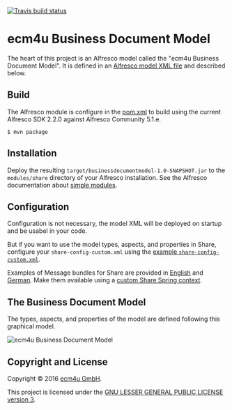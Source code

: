 [![Travis build status](https://api.travis-ci.org/ecm4u/businessdocumentmodel.svg?branch=master)](https://travis-ci.org/ecm4u/businessdocumentmodel)

# ecm4u Business Document Model

The heart of this project is an Alfresco model called the "ecm4u Business Document Model".
It is defined in an [Alfresco model XML file](src/main/amp/config/alfresco/module/businessdocumentmodel/model/BusinessDocumentsModel.xml)
and described below.

## Build

The Alfresco module is configure in the [pom.xml](pom.xml) to build using the current Alfresco SDK 2.2.0 against Alfresco Community 5.1.e.

```
$ mvn package
```

## Installation

Deploy the resulting `target/businessdocumentmodel-1.0-SNAPSHOT.jar` to the `modules/share` directory of your Alfresco installation.
See the Alfresco documentation about [simple modules](https://docs.alfresco.com/5.1/concepts/dev-extensions-packaging-techniques-jar-files.html).

## Configuration

Configuration is not necessary, the model XML will be deployed on startup and be usabel in your code.

But if you want to use the model types, aspects, and properties in Share, configure your `share-config-custom.xml` using
the [example `share-config-custom.xml`](example/share-config-custom.xml).

Examples of Message bundles for Share are provided in [English](example/ecm4u-businessdocumentmodel.properties) and [German](example/ecm4u-businessdocumentmodel_de.properties).
Make them available using a [custom Share Spring context](example/businessdocumentmodel-slingshot-application-context.xml).

## The Business Document Model

The types, aspects, and properties of the model are defined following this graphical model.

![ecm4u Business Document Model](doc/model/ecm4uBusinessDocumentModel.png)

## Copyright and License

Copyright &copy; 2016 [ecm4u GmbH](http://www.ecm4u.de/).

This project is licensed under the [GNU LESSER GENERAL PUBLIC LICENSE version 3](LICENSE.txt).
